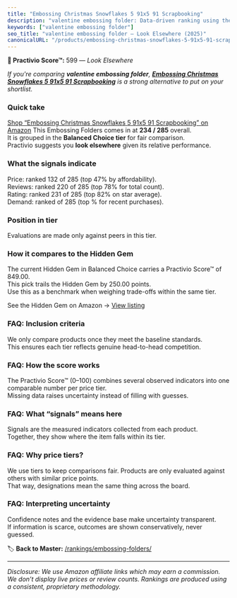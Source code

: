 ```yaml
---
title: "Embossing Christmas Snowflakes 5 91x5 91 Scrapbooking"
description: "valentine embossing folder: Data-driven ranking using the Practivio Score™. Positioned by quality, value, demand, findability, momentum."
keywords: ["valentine embossing folder"]
seo_title: "valentine embossing folder — Look Elsewhere (2025)"
canonicalURL: "/products/embossing-christmas-snowflakes-5-91x5-91-scrapbooking-B0F1SZ5H4K/"
---
```


**🚫 Practivio Score™:** 599 — _Look Elsewhere_


*If you're comparing **valentine embossing folder**, **[Embossing Christmas Snowflakes 5 91x5 91 Scrapbooking](https://www.amazon.com/dp/B0F1SZ5H4K?tag=practivio-20)** is a strong alternative to put on your shortlist.*
### Quick take
[Shop “Embossing Christmas Snowflakes 5 91x5 91 Scrapbooking” on Amazon](https://www.amazon.com/dp/B0F1SZ5H4K?tag=practivio-20)
This Embossing Folders comes in at **234 / 285** overall.  
It is grouped in the **Balanced Choice tier** for fair comparison.  
Practivio suggests you **look elsewhere** given its relative performance.

### What the signals indicate
Price: ranked 132 of 285 (top 47% by affordability).  
Reviews: ranked 220 of 285 (top 78% for total count).  
Rating: ranked 231 of 285 (top 82% on star average).  
Demand: ranked  of 285 (top % for recent purchases).

### Position in tier
Evaluations are made only against peers in this tier.

### How it compares to the Hidden Gem
The current Hidden Gem in Balanced Choice carries a Practivio Score™ of 849.00.  
This pick trails the Hidden Gem by 250.00 points.  
Use this as a benchmark when weighing trade-offs within the same tier.  

See the Hidden Gem on Amazon → [View listing](https://www.amazon.com/dp/B0006HXBSU?tag=practivio-20)

### FAQ: Inclusion criteria
We only compare products once they meet the baseline standards.  
This ensures each tier reflects genuine head-to-head competition.

### FAQ: How the score works
The Practivio Score™ (0–100) combines several observed indicators into one comparable number per price tier.  
Missing data raises uncertainty instead of filling with guesses.

### FAQ: What “signals” means here
Signals are the measured indicators collected from each product.  
Together, they show where the item falls within its tier.

### FAQ: Why price tiers?
We use tiers to keep comparisons fair. Products are only evaluated against others with similar price points.  
That way, designations mean the same thing across the board.

### FAQ: Interpreting uncertainty
Confidence notes and the evidence base make uncertainty transparent.  
If information is scarce, outcomes are shown conservatively, never guessed.


🏷️ **Back to Master:** [/rankings/embossing-folders/](/rankings/embossing-folders/)

---
_Disclosure: We use Amazon affiliate links which may earn a commission. We don’t display live prices or review counts. Rankings are produced using a consistent, proprietary methodology._
